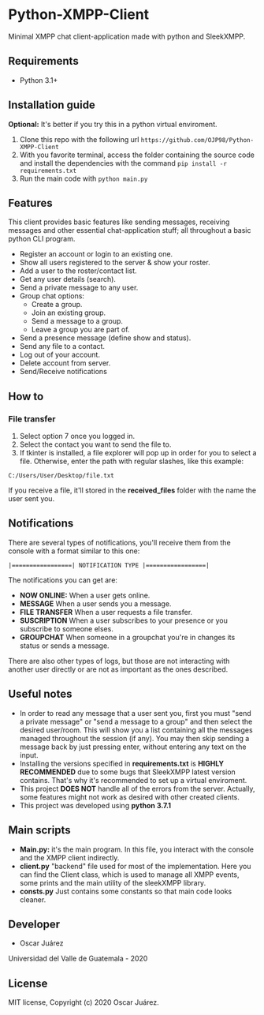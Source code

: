 # Python-XMPP-Client
Minimal XMPP chat client-application made with python and SleekXMPP.

## Requirements

* Python 3.1+


## Installation guide

**Optional:** It's better if you try this in a python virtual enviroment.

1. Clone this repo with the following url `https://github.com/OJP98/Python-XMPP-Client`
2. With you favorite terminal, access the folder containing the source code and install the dependencies with the command `pip install -r requirements.txt`
3. Run the main code with `python main.py`


## Features

This client provides basic features like sending messages, receiving messages and other essential chat-application stuff; all throughout a basic python CLI program.

* Register an account or login to an existing one.
* Show all users registered to the server & show your roster.
* Add a user to the roster/contact list.
* Get any user details (search).
* Send a private message to any user.
* Group chat options:
  * Create a group.
  * Join an existing group.
  * Send a message to a group.
  * Leave a group you are part of.
* Send a presence message (define show and status).
* Send any file to a contact.
* Log out of your account.
* Delete account from server.
* Send/Receive notifications


## How to

### File transfer

1. Select option 7 once you logged in.
2. Select the contact you want to send the file to.
3. If tkinter is installed, a file explorer will pop up in order for you to select a file. Otherwise, enter the path with regular slashes, like this example:

`C:/Users/User/Desktop/file.txt`

If you receive a file, it'll stored in the **received_files** folder with the name the user sent you.


## Notifications

There are several types of notifications, you'll receive them from the console with a format similar to this one: 

`|=================| NOTIFICATION TYPE |=================|`

The notifications you can get are:

* **NOW ONLINE:** When a user gets online.
* **MESSAGE** When a user sends you a message.
* **FILE TRANSFER** When a user requests a file transfer.
* **SUSCRIPTION** When a user subscribes to your presence or you subscribe to someone elses.
* **GROUPCHAT** When someone in a groupchat you're in changes its status or sends a message.

There are also other types of logs, but those are not interacting with another user directly or are not as important as the ones described.


## Useful notes

* In order to read any message that a user sent you, first you must "send a private message" or "send a message to a group" and then select the desired user/room. This will show you a list containing all the messages managed throughout the session (if any). You may then skip sending a message back by just pressing enter, without entering any text on the input.
* Installing the versions specified in **requirements.txt** is **HIGHLY RECOMMENDED** due to some bugs that SleekXMPP latest version contains. That's why it's recommended to set up a virtual enviroment.
* This project **DOES NOT** handle all of the errors from the server. Actually, some features might not work as desired with other created clients.
* This project was developed using **python 3.7.1**


## Main scripts

* **Main.py:** it's the main program. In this file, you interact with the console and the XMPP client indirectly.
* **client.py** "backend" file used for most of the implementation. Here you can find the Client class, which is used to manage all XMPP events, some prints and the main utility of the sleekXMPP library.
* **consts.py** Just contains some constants so that main code looks cleaner.


## Developer

* Oscar Juárez

Universidad del Valle de Guatemala - 2020

## License
MIT license, Copyright (c) 2020 Oscar Juárez.
